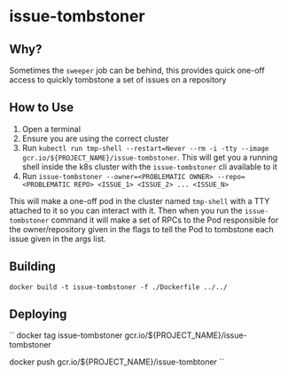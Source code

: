 # issue-tombstoner

## Why?

Sometimes the `sweeper` job can be behind, this provides quick one-off access to
quickly tombstone a set of issues on a repository

## How to Use

1. Open a terminal
1. Ensure you are using the correct cluster
1. Run `kubectl run tmp-shell --restart=Never --rm -i -tty --image
   gcr.io/${PROJECT_NAME}/issue-tombstoner`. This will get you a running shell
   inside the k8s cluster with the `issue-tombstoner` cli available to it
1. Run `issue-tombstoner --owner=<PROBLEMATIC OWNER> --repo=<PROBLEMATIC REPO>
   <ISSUE_1> <ISSUE_2> ... <ISSUE_N>`

This will make a one-off pod in the cluster named `tmp-shell` with a TTY
attached to it so you can interact with it. Then when you run the
`issue-tombstoner` command it will make a set of RPCs to the Pod responsible
for the owner/repository given in the flags to tell the Pod to tombstone each
issue given in the args list.

## Building
``
docker build -t issue-tombstoner -f ./Dockerfile ../../
``
## Deploying
``
docker tag issue-tombstoner gcr.io/${PROJECT_NAME}/issue-tombstoner

docker push gcr.io/${PROJECT_NAME}/issue-tombtoner
``

